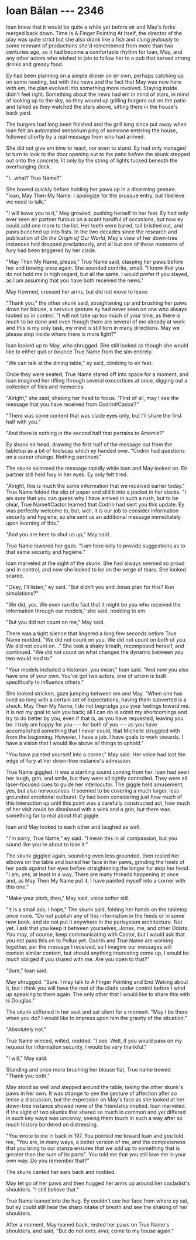 # Ioan Bălan --- 2346

Ioan knew that it would be quite a while yet before eir and May's forks merged back down. Time Is A Finger Pointing At Itself, the director of the play was quite strict but she also drank like a fish and clung jealously to some remnant of productions she'd remembered from more than two centuries ago, so it had become a comfortable rhythm for Ioan, May, and any other actors who wished to join to follow her to a pub that served strong drinks and greasy food.

Ey had been planning on a simple dinner on eir own, perhaps catching up on some reading, but with this news and the fact that May was now here with em, the plan evolved into something more involved. Staying inside didn't feel right. Something about the news had em in mind of stars, in mind of looking up to the sky, so they wound up grilling burgers out on the patio and talked as they watched the stars above, sitting there in the house's back yard.

The burgers had long been finished and the grill long since put away when Ioan felt an automated sensorium ping of someone entering the house, followed shortly by a real message from who had arrived.

She did not give em time to react, nor even to stand. Ey had only managed to turn to look to the door opening out to the patio before the skunk stepped out onto the concrete, lit only by the string of lights tucked beneath the overhanging deck.

"I...what? True Name?"

She bowed quickly before holding her paws up in a disarming gesture. "Ioan, May Then My Name. I apologize for the brusque entry, but I believe we need to talk."

"I will leave you to it," May growled, pushing herself to her feet. Ey had only ever seen eir partner furious on a scant handful of occasions, but now ey could add one more to the list. Her teeth were bared, tail bristled out, and paws bunched up into fists. In the two decades since the research and publication of *On the Origin of Our World*, May's view of her down-tree instances had dropped precipitously, and all but one of those moments of fury had been triggered by her clade.

"May Then My Name, please," True Name said, clasping her paws before her and bowing once again. She sounded contrite, small. "I know that you do not hold me in high regard, but all the same, I would prefer if you stayed, as I am assuming that you have both received the news."

May frowned, crossed her arms, but did not move to leave.

"Thank you," the other skunk said, straightening up and brushing her paws down her blouse, a nervous gesture ey had never seen on one who always looked so in control. "I will not take up too much of your time, as there is much to be done and even though there are several of me already at work and this is my only task, my mind is still torn in many directions. May we please step inside where there is more light?"

Ioan looked up to May, who shrugged. She still looked as though she would like to either quit or bounce True Name from the sim entirely.

"We can talk at the dining table," ey said, climbing to eir feet.

Once they were seated, True Name stared off into space for a moment, and Ioan imagined her rifling through several exocortices at once, digging out a collection of files and memories.

"Alright," she said, shaking her head to focus. "First of all, may I see the message that you have received from Codrin#Castor?"

"There was some content that was clade eyes only, but I'll share the first half with you."

"And there is nothing in the second half that pertains to Artemis?"

Ey shook eir head, drawing the first half of the message out from the tabletop as a bit of foolscap which ey handed over. "Codrin had questions on a career change. Nothing pertinent."

The skunk skimmed the message rapidly while Ioan and May looked on. Eir partner still held fury in her eyes. Ey only felt tired.

"Alright, this is much the same information that we received earlier today." True Name folded the slip of paper and slid it into a pocket in her slacks. "I am sure that you can guess why I have arrived in such a rush, but to be clear, True Name#Castor learned that Codrin had sent you this update. Ey was perfectly welcome to, but, well, it is our job to consider information security and hygiene, so she sent us an additional message immediately upon learning of this."

"And you are here to shut us up," May said.

True Name lowered her gaze. "I am here only to provide suggestions as to that same security and hygiene."

Ioan marveled at the sight of the skunk. She had always seemed so proud and in control, and now she looked to be on the verge of tears. She looked scared.

"Okay, I'll listen," ey said. "But didn't you and Jonas plan for this? Run simulations?"

"We did, yes. We even ran the fact that it might be you who received the information through our models," she said, nodding to em.

"But you did not count on me," May said.

There was a tight silence that lingered a long few seconds before True Name nodded. "We did not count on you. We did not count on *both* of you. We did not count on..." She took a shaky breath, recomposed herself, and continued. "We did not count on what changes the dynamic between you two would lead to."

"Your models included a historian, you mean," Ioan said. "And now you also have one of your own. You've got two actors, one of whom is built specifically to influence others."

She looked stricken, gaze jumping between em and May. "When one has lived so long with a certain set of expectations, having them subverted is a shock. May Then My Name, I do not begrudge you your feelings toward me. It is not my goal to win you back; all I can do is admit my shortcomings and try to do better by you, even if that is, as you have requested, leaving you be. I truly am happy for you --- for both of you --- as you have accomplished something that I never could, that Michelle struggled with from the beginning. However, I have a job. I have goals to work towards. I have a vision that I would like above all things to uphold."

"You have painted yourself into a corner," May said. Her voice had lost the edge of fury at her down-tree instance's admission.

True Name giggled. It was a startling sound coming from her. Ioan had seen her laugh, grin, and smile, but they were all tightly controlled. They were all laser-focused cues to guide her interlocutor. The giggle held amusement, yes, but also nervousness. It seemed to be covering a much larger, less grounded emotional outburst. Ey had been considering just how much of this interaction up until this point was a carefully constructed act, how much of her visit could be dismissed with a wink and a grin, but there was something far to real about that giggle.

Ioan and May looked to each other and laughed as well.

"I'm sorry, True Name," ey said. "I mean this in all compassion, but you sound like you're about to lose it."

The skunk giggled again, sounding even less grounded, then rested her elbows on the table and buried her face in her paws, grinding the heels of her pads against her eyes before straightening the longer fur atop her head. "I am, yes, at least in a way. There are many threads happening at once and, as May Then My Name put it, I have painted myself into a corner with this one."

"Make your pitch, then," May said, voice softer still.

"It is a small ask, I hope," The skunk said, folding her hands on the tabletop once more. "Do not publish any of this information in the feeds or in some new book, and do not put it anywhere in the perisystem architecture. Not yet. I ask that you keep it between yourselves, Jonas, me, and other Odists. You may, of course, keep communicating with Castor, but I would ask that you not pass this on to Pollux yet. Codrin and True Name are working together, per the message I received, so I imagine our messages will contain similar content, but should anything interesting come up, I would be much obliged if you shared with me. Are you open to that?"

"Sure," Ioan said.

May shrugged. "Sure. I may talk to A Finger Pointing and End Waking about it, but I think you will have the rest of the clade under control before I wind up speaking to them again. The only other that I would like to share this with is Douglas."

The skunk stiffened in her seat and sat silent for a moment. "May I be there when you do? I would like to impress upon him the gravity of the situation."

"Absolutely not."

True Name winced, wilted, nodded. "I see. Well, if you would pass on my request for information security, I would be very thankful."

"I will," May said.

Standing and once more brushing her blouse flat, True name bowed. "Thank you both."

May stood as well and stepped around the table, taking the other skunk's paws in her own. It was strange to see the gesture of affection after so tense a discussion, but the expression on May's face as she looked at her down-tree instance showed none of the friendship implied. Ioan marveled. If the sight of two skunks that shared so much in common and yet differed in such key ways was uncanny, seeing them touch in such a way after so much history bordered on distressing.

"You wrote to me in back in 197. You pointed me toward Ioan and you told me, "You are, in many ways, a better version of me, and the completeness that you bring to our stanza ensures that we add up to something that is greater than the sum of its parts". You told me that you still love me in your own way. Do you remember that?"

The skunk canted her ears back and nodded.

May let go of her paws and then hugged her arms up around her cocladist's shoulders. "I still believe that."

True Name leaned into the hug. Ey couldn't see her face from where ey sat, but ey could still hear the sharp intake of breath and see the shaking of her shoulders.

After a moment, May leaned back, rested her paws on True Name's shoulders, and said, "But do not ever, *ever,* come to my house again."
